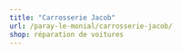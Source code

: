 ```yaml
---
title: "Carrosserie Jacob"
url: /paray-le-monial/carrosserie-jacob/
shop: réparation de voitures
---
```

